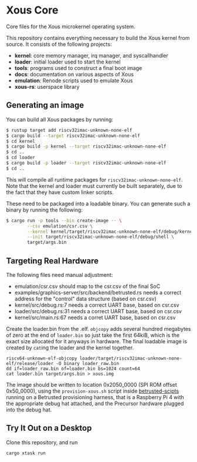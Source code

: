 # Xous Core

Core files for the Xous microkernel operating system.

This repository contains everything necessary to build the Xous kernel
from source.  It consists of the following projects:

* **kernel**: core memory manager, irq manager, and syscallhandler
* **loader**: initial loader used to start the kernel
* **tools**: programs used to construct a final boot image
* **docs**: documentation on various aspects of Xous
* **emulation**: Renode scripts used to emulate Xous
* **xous-rs**: userspace library

## Generating an image

You can build all Xous packages by running:

```sh
$ rustup target add riscv32imac-unknown-none-elf
$ cargo build --target riscv32imac-unknown-none-elf
$ cd kernel
$ cargo build -p kernel --target riscv32imac-unknown-none-elf
$ cd ..
$ cd loader
$ cargo build -p loader --target riscv32imac-unknown-none-elf
$ cd ..
```

This will compile all runtime packages for `riscv32imac-unknown-none-elf`.
Note that the kernel and loader must currently be built separately, due
to the fact that they have custom linker scripts.

These need to be packaged into a loadable binary.  You can generate such
a binary by running the following:

```sh
$ cargo run -p tools --bin create-image -- \
        --csv emulation/csr.csv \
        --kernel kernel/target/riscv32imac-unknown-none-elf/debug/kernel \
        --init target/riscv32imac-unknown-none-elf/debug/shell \
        target/args.bin
```

## Targeting Real Hardware

The following files need manual adjustment:

* emulation/csr.csv should map to the csr.csv of the final SoC
* examples/graphics-server/src/backend/betrusted.rs needs a correct address for the "control" data structure (based on csr.csv)
* kernel/src/debug.rs:7 needs a correct UART base, based on csr.csv
* loader/src/debug.rs:31 needs a correct UART base, based on csr.csv
* kernel/src/main.rs:67 needs a corret UART base, based on csr.csv

Create the loader.bin from the .elf. `objcopy` adds several hundred megabytes of zero at the end of `loader.bin` so just
take the first 64kiB, which is the exact size allocated for it anyways in hardware. The final loadable image is created by 
`cat`ing the loader and the kernel together.

```
riscv64-unknown-elf-objcopy loader/target/riscv32imac-unknown-none-elf/release/loader -O binary loader_raw.bin
dd if=loader_raw.bin of=loader.bin bs=1024 count=64
cat loader.bin target/args.bin > xous.img
```

The image should be written to location 0x2050_0000 (SPI ROM offset 0x50_0000), using
the `provision-xous.sh` script inside [betrusted-scipts](https://github.com/betrusted-io/betrusted-scripts/blob/master/provision-xous.sh)
running on a Betrusted provisioning harness, that is a Raspberry Pi 4 with the appropriate debug hat attached, and the Precursor hardware plugged into the debug hat.

## Try It Out on a Desktop

Clone this repository, and run

`cargo xtask run`
